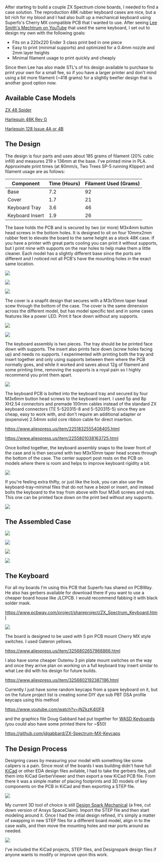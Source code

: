 After starting to build a couple ZX Spectrum clone boards, I needed to find a case solution.  The reproduction 48K rubber keyboard cases are nice, but a bit rich for my blood and I had also built up a mechanical keyboard using Superfo's Cherry MX compatible PCB that I wanted to use. After seeing  [Lee Smith's Mechtrum on YouTube](https://www.youtube.com/watch?v=O_FdXpOi2W4) that used the same keyboard, I set out to design my own with the following goals:

- Fits on a 220x220 Ender 3 class print bed in one piece
- Easy to print (minimal supports) and optimized for a 0.4mm nozzle and 2mm layer heights
- Minimal filament usage to print quickly and cheaply

Since then Lee has also made STL's of his design available to purchase to print your own for a small fee, so if you have a larger printer and don't mind using a bit more filament (~418 grams) for a slightly beefier design that is another good option now.

## Available Case Models

[ZX 48 Spider](zx-48-spider/README.md)

[Harlequin 48K Rev G](harlequin-48k-rev-g/README.md)

[Harlequin 128 Issue 4A or 4B](harlequin-128-4A-or-4B/README.md)

## The Design

The design is four parts and uses about 185 grams of filament (20% cubic infill) and measures 219 x 136mm at the base.  I've printed mine in PLA. Approximate print times (at 80mm/s, Two Trees SP-5 running Klipper) and filament usage are as follows:

| Component       | Time (Hours) | Filament Used (Grams) |
| --------------- | ------------ | --------------------- |
| Base            | 7.2          | 92                    |
| Cover           | 1.7          | 21                    |
| Keyboard Tray   | 3.6          | 46                    |
| Keyboard Insert | 1.9          | 26                    |

The base holds the PCB and is secured by two (or more) M3x4mm button head screws in the bottom holes. It is designed to sit on four 10mmx2mm rubber feet to elevate the board to the same height as a stock 48K case.  If you have a printer with great parts cooling you can print it without supports, but I print mine with supports on the rear holes to help make them a little cleaner. Each model has a slightly different base since the ports are different and I noticed not all PCB's have the mounting holes in the exact same location.

![](images/base-top.jpg)

![](images/base-bottom.jpg)

![](images/base-back.jpg)

The cover is a snapfit design that secures with a M3x10mm taper head scew through the bottom of the case.  The cover is the same dimension across the different model, but has model specific text and in some cases features like a power LED. Print it face down without any supports.

![](images/cover-top.jpg)

![](images/cover-bottom.jpg)

The keyboard assembly is two pieces.  The tray should be be printed face down with supports. The insert also prints face down (screw holes facing up) and needs no supports. I experimented with printing both the tray and insert together and only using supports between them where the PCB normally goes, and while it worked and saves about 12g of filament and some printing time, removing the supports is a royal pain so I highly recommend you print them apart.

![](images/keyboard-parts.jpg)

The keyboard PCB is bolted into the keyboard tray and secured by four M3x6mm button head screws to the keyboard insert.  I used 5p and 8p XH2.54 connectors and premade 100mm cables instead of the standard ZX keyboard connectors (TE 5-520315-8 and 5-520315-5) since they are cheap, easy to work with, and don't require an additional adapter or (expensive) 2.54mm solid core ribbon cable for direct insertion.

https://www.aliexpress.us/item/2251832555408405.html

https://www.aliexpress.us/item/2255801038163725.html

Once bolted together, the keyboard assembly snaps to the lower front of the case and is then secured with two M3x10mm taper head scews through the bottom of the case. The center support post rests on the PCB on models where there is room and helps to improve keyboard rigidity a bit.

![](images/keyboard-assembled.jpg)

If you're feeling extra thifty, or just like the look, you can also use the keyboard-tray-minimal files that do not have a bezel or insert, and instead bolts the keyboard to the tray from above with four M3x6 screws and nuts.  This one can be printed face down on the print bed without any supports.

![](images/keyboard-minimal.jpg)

## The Assembled Case

![](images/zx-48-spider-top.jpg)

![](images/zx-48-spider-left.jpg)

![](images/zx-48-spider-back.jpg)

![](images/zx-48-spider-right.jpg)

## The Keyboard

For all my boards I'm using this PCB that Superfo has shared on PCBWay.  He also has gerbers available for download there if you want to use a cheaper board house like JLCPCB. I would recommend fabbing it with black solder mask.

https://www.pcbway.com/project/shareproject/ZX_Spectrum_Keyboard.html

![](images/keyboard.jpg)

The board is designed to be used with 5 pin PCB mount Cherry MX style switches.  I used Gateron yellows.

https://www.aliexpress.us/item/3256802657968866.html

I also have some cheaper Outemu 3 pin plate mount switches on the way and once they arrive plan on working on a full keyboard tray insert similar to what Lee did with his design for future builds.

https://www.aliexpress.us/item/3256802192387196.html

Currently I just have some random keycaps from a spare keyboard on it, but on the future project list is creating some DIY dye sub PBT DSA profile keycaps using this method

https://www.youtube.com/watch?v=jNZkzK4l0F8

and the graphics file Doug Gabbard had put together for [WASD Keyboards](https://www.wasdkeyboards.com/) (you could also have some printed there for ~$50)

https://github.com/jdgabbard/ZX-Spectrum-MX-Keycaps

## The Design Process

Designing cases by measuring your model with something like some calipers is a pain.  Since most of the boards I was building didn't have full [KiCad](https://www.kicad.org/) or other EDA design files avilable, I had to take the gerbers files, pull them into KiCad GerberViewer and then export a new KiCad PCB file.  From there it was a simple matter of placing footprints and 3D models of key components on the PCB in KiCad and then exporting a STEP file.

![](images/kicad-step.jpg)

My current 3D tool of choice is still [Design Spark Mechanical](https://www.rs-online.com/designspark/mechanical-software) (a free, cut down version of Ansys SpaceClaim).  Import the STEP file and then start modeling around it.  Once I had the intial design refined, it's simply a matter of swapping in new STEP files for a different board model, align in to the case walls, and then move the mounting holes and rear ports around as needed. 

![](images/designspark.JPG)

I've included the KiCad projects, STEP files, and Designspark design files if anyone wants to modify or improve upon this work.



